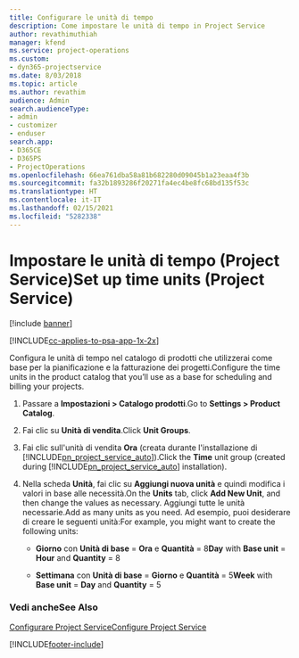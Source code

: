 ```yaml
---
title: Configurare le unità di tempo
description: Come impostare le unità di tempo in Project Service
author: revathimuthiah
manager: kfend
ms.service: project-operations
ms.custom:
- dyn365-projectservice
ms.date: 8/03/2018
ms.topic: article
ms.author: revathim
audience: Admin
search.audienceType:
- admin
- customizer
- enduser
search.app:
- D365CE
- D365PS
- ProjectOperations
ms.openlocfilehash: 66ea761dba58a81b682280d09045b1a23eaa4f3b
ms.sourcegitcommit: fa32b1893286f20271fa4ec4be8fc68bd135f53c
ms.translationtype: HT
ms.contentlocale: it-IT
ms.lasthandoff: 02/15/2021
ms.locfileid: "5282338"
---
```

# <a name="set-up-time-units-project-service"></a><span data-ttu-id="513c4-103">Impostare le unità di tempo (Project Service)</span><span class="sxs-lookup"><span data-stu-id="513c4-103">Set up time units (Project Service)</span></span>

[!include [banner](../includes/psa-now-project-operations.md)]

[!INCLUDE[cc-applies-to-psa-app-1x-2x](../includes/cc-applies-to-psa-app-1x-2x.md)]

<span data-ttu-id="513c4-104">Configura le unità di tempo nel catalogo di prodotti che utilizzerai come base per la pianificazione e la fatturazione dei progetti.</span><span class="sxs-lookup"><span data-stu-id="513c4-104">Configure the time units in the product catalog that you’ll use as a base for scheduling and billing your projects.</span></span>  
  
1. <span data-ttu-id="513c4-105">Passare a **Impostazioni > Catalogo prodotti**.</span><span class="sxs-lookup"><span data-stu-id="513c4-105">Go to **Settings > Product Catalog**.</span></span>  
  
2. <span data-ttu-id="513c4-106">Fai clic su **Unità di vendita**.</span><span class="sxs-lookup"><span data-stu-id="513c4-106">Click **Unit Groups**.</span></span>  
  
3. <span data-ttu-id="513c4-107">Fai clic sull'unità di vendita **Ora** (creata durante l'installazione di [!INCLUDE[pn_project_service_auto](../includes/pn-project-service-auto.md)]).</span><span class="sxs-lookup"><span data-stu-id="513c4-107">Click the **Time** unit group (created during [!INCLUDE[pn_project_service_auto](../includes/pn-project-service-auto.md)] installation).</span></span>  
  
4. <span data-ttu-id="513c4-108">Nella scheda **Unità**, fai clic su **Aggiungi nuova unità** e quindi modifica i valori in base alle necessità.</span><span class="sxs-lookup"><span data-stu-id="513c4-108">On the **Units** tab, click **Add New Unit**, and then change the values as necessary.</span></span> <span data-ttu-id="513c4-109">Aggiungi tutte le unità necessarie.</span><span class="sxs-lookup"><span data-stu-id="513c4-109">Add as many units as you need.</span></span> <span data-ttu-id="513c4-110">Ad esempio, puoi desiderare di creare le seguenti unità:</span><span class="sxs-lookup"><span data-stu-id="513c4-110">For example, you might want to create the following units:</span></span>  
  
   - <span data-ttu-id="513c4-111">**Giorno** con **Unità di base** = **Ora** e **Quantità** = 8</span><span class="sxs-lookup"><span data-stu-id="513c4-111">**Day** with **Base unit** = **Hour** and **Quantity** = 8</span></span>  
  
   - <span data-ttu-id="513c4-112">**Settimana** con **Unità di base** = **Giorno** e **Quantità** = 5</span><span class="sxs-lookup"><span data-stu-id="513c4-112">**Week** with **Base unit** = **Day** and **Quantity** = 5</span></span>  
  
### <a name="see-also"></a><span data-ttu-id="513c4-113">Vedi anche</span><span class="sxs-lookup"><span data-stu-id="513c4-113">See Also</span></span>  
 [<span data-ttu-id="513c4-114">Configurare Project Service</span><span class="sxs-lookup"><span data-stu-id="513c4-114">Configure Project Service</span></span>](../psa/configure.md)


[!INCLUDE[footer-include](../includes/footer-banner.md)]